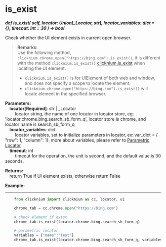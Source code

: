 # is_exist
***def is_exist(
        self,
        locator: Union[_Locator, str],
        locator_variables: dict = {},
        timeout: int = 30
    ) -> bool***  

 Check whether the UI element exists in current open browser.

>**Remarks:**  
Use the following method, `clicknium.chrome.open("https://bing.com").is_exist()`, it is different with the method `clicknium.is_exist()` [clicknium.is_exist](./doc/api/python/is_exist.md) when locating the UI element.
>- `clicknium.is_exist()` is for  UiElement of both web and window, and does not specify a scope to locate the element.
>- `clicknium.chrome.open("https://bing.com").is_exist()` will locate element in the specified browser.


**Parameters:**  
    &emsp;**locator[Required]**: str | _Locator   
        &emsp;&emsp; locator string, the name of one locator in locator store, eg: 'locator.chrome.bing.search_sb_form_q', locator store is chrome, and locator name is search_sb_form_q  
    &emsp;**locator_variables**: dict  
        &emsp;&emsp; locator variables, set to initialize parameters in locator, ex: var_dict = { "row": 1,  "column": 1}, more about variables, please refer to [Parametric Locator](./doc/automation/parametric_locator.md)  
    &emsp;**timeout**: int  
        &emsp;&emsp; timeout for the operation, the unit is second, and the default value is 30 seconds. 

**Returns:**  
    &emsp;return True if UI element exists, otherwise return False

**Example:**
***
```python
    from clicknium import clicknium as cc, locator, ui

    chrome_tab = cc.chrome.open("https://bing.com")

    # check element if exist
    chrome_tab.is_exist(locator.chrome.bing.search_sb_form_q)

    # parametric locator
    variables = {"name":"test"}
    chrome_tab.is_exist(locator.chrome.bing.search_sb_form_q, variables)
```
